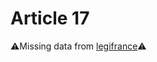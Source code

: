 # Article 17

⚠️Missing data from [legifrance](https://www.legifrance.gouv.fr/codes/article_lc/LEGIARTI000006419321)⚠️